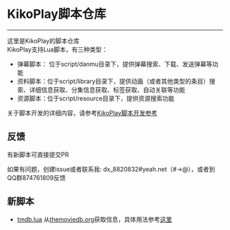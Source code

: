 # KikoPlay脚本仓库
---
这里是KikoPlay的脚本仓库  
KikoPlay支持Lua脚本，有三种类型：
 - 弹幕脚本： 位于script/danmu目录下，提供弹幕搜索、下载、发送弹幕等功能
 - 资料脚本：位于script/library目录下，提供动画（或者其他类型的条目）搜索、详细信息获取、分集信息获取、标签获取、自动关联等功能
 - 资源脚本：位于script/resource目录下，提供资源搜索功能

关于脚本开发的详细内容，请参考[KikoPlay脚本开发参考](reference.md)
## 反馈

有新脚本可直接提交PR

如果有问题，创建issue或者联系我:
dx_8820832#yeah.net（#→@），或者到QQ群874761809反馈

## 新脚本

 - [tmdb.lua](library/tmdb.lua) 从[themoviedb.org](themoviedb.org)获取信息，具体用法参考[这里](https://github.com/kafovin/KikoPlayScript)